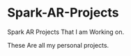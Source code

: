 # Spark-AR-Projects
Spark AR Projects That I am  Working on. 

These Are all my personal projects. 


